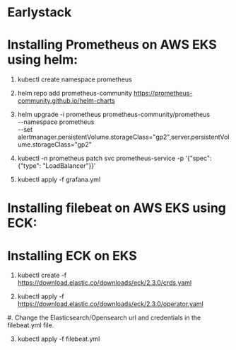 # Earlystack

Installing Prometheus on AWS EKS using helm:
===========================================

1. kubectl create namespace prometheus

2. helm repo add prometheus-community https://prometheus-community.github.io/helm-charts

3. helm upgrade -i prometheus prometheus-community/prometheus \
    --namespace prometheus \
    --set alertmanager.persistentVolume.storageClass="gp2",server.persistentVolume.storageClass="gp2"

4. kubectl -n prometheus patch svc prometheus-service -p '{"spec": {"type": "LoadBalancer"}}'

5. kubectl apply -f grafana.yml


Installing filebeat on AWS EKS using ECK:
=========================================

#  Installing ECK on EKS

1. kubectl create -f https://download.elastic.co/downloads/eck/2.3.0/crds.yaml

2. kubectl apply -f https://download.elastic.co/downloads/eck/2.3.0/operator.yaml

#. Change the Elasticsearch/Opensearch url and credentials in the filebeat.yml file.

3. kubectl apply -f filebeat.yml
